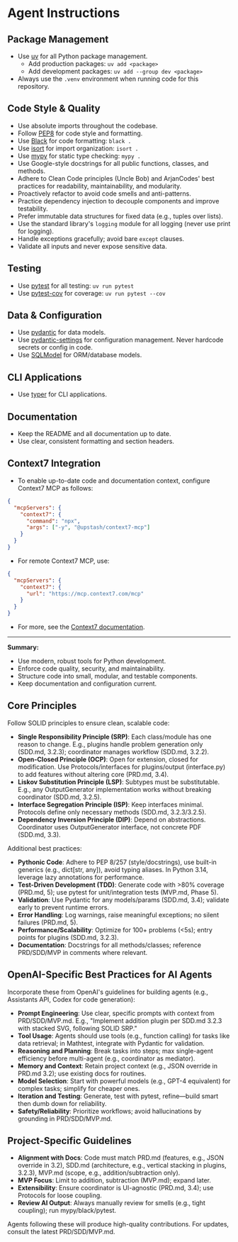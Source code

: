 # Agent Instructions

## Package Management
- Use [uv](https://github.com/astral-sh/uv) for all Python package management.
  - Add production packages: `uv add <package>`
  - Add development packages: `uv add --group dev <package>`
- Always use the `.venv` environment when running code for this repository.

## Code Style & Quality
- Use absolute imports throughout the codebase.
- Follow [PEP8](https://peps.python.org/pep-0008/) for code style and formatting.
- Use [Black](https://black.readthedocs.io/) for code formatting: `black .`
- Use [isort](https://pycqa.github.io/isort/) for import organization: `isort .`
- Use [mypy](http://mypy-lang.org/) for static type checking: `mypy .`
- Use Google-style docstrings for all public functions, classes, and methods.
- Adhere to Clean Code principles (Uncle Bob) and ArjanCodes' best practices for readability, maintainability, and modularity.
- Proactively refactor to avoid code smells and anti-patterns.
- Practice dependency injection to decouple components and improve testability.
- Prefer immutable data structures for fixed data (e.g., tuples over lists).
- Use the standard library's `logging` module for all logging (never use print for logging).
- Handle exceptions gracefully; avoid bare `except` clauses.
- Validate all inputs and never expose sensitive data.

## Testing
- Use [pytest](https://docs.pytest.org/) for all testing: `uv run pytest`
- Use [pytest-cov](https://pytest-cov.readthedocs.io/) for coverage: `uv run pytest --cov`


## Data & Configuration
- Use [pydantic](https://docs.pydantic.dev/) for data models.
- Use [pydantic-settings](https://docs.pydantic.dev/latest/usage/pydantic_settings/) for configuration management. Never hardcode secrets or config in code.
- Use [SQLModel](https://sqlmodel.tiangolo.com/) for ORM/database models.

## CLI Applications
- Use [typer](https://typer.tiangolo.com/) for CLI applications.

## Documentation
- Keep the README and all documentation up to date.
- Use clear, consistent formatting and section headers.

## Context7 Integration
- To enable up-to-date code and documentation context, configure Context7 MCP as follows:

```json
{
  "mcpServers": {
    "context7": {
      "command": "npx",
      "args": ["-y", "@upstash/context7-mcp"]
    }
  }
}
```

- For remote Context7 MCP, use:

```json
{
  "mcpServers": {
    "context7": {
      "url": "https://mcp.context7.com/mcp"
    }
  }
}
```

- For more, see the [Context7 documentation](https://github.com/upstash/context7).

---

**Summary:**
- Use modern, robust tools for Python development.
- Enforce code quality, security, and maintainability.
- Structure code into small, modular, and testable components.
- Keep documentation and configuration current.


## Core Principles
Follow SOLID principles to ensure clean, scalable code:
- **Single Responsibility Principle (SRP)**: Each class/module has one reason to change. E.g., plugins handle problem generation only (SDD.md, 3.2.3); coordinator manages workflow (SDD.md, 3.2.2).
- **Open-Closed Principle (OCP)**: Open for extension, closed for modification. Use Protocols/interfaces for plugins/output (interface.py) to add features without altering core (PRD.md, 3.4).
- **Liskov Substitution Principle (LSP)**: Subtypes must be substitutable. E.g., any OutputGenerator implementation works without breaking coordinator (SDD.md, 3.2.5).
- **Interface Segregation Principle (ISP)**: Keep interfaces minimal. Protocols define only necessary methods (SDD.md, 3.2.3/3.2.5).
- **Dependency Inversion Principle (DIP)**: Depend on abstractions. Coordinator uses OutputGenerator interface, not concrete PDF (SDD.md, 3.3).

Additional best practices:
- **Pythonic Code**: Adhere to PEP 8/257 (style/docstrings), use built-in generics (e.g., dict[str, any]), avoid typing aliases. In Python 3.14, leverage lazy annotations for performance.
- **Test-Driven Development (TDD)**: Generate code with >80% coverage (PRD.md, 5); use pytest for unit/integration tests (MVP.md, Phase 5).
- **Validation**: Use Pydantic for any models/params (SDD.md, 3.4); validate early to prevent runtime errors.
- **Error Handling**: Log warnings, raise meaningful exceptions; no silent failures (PRD.md, 5).
- **Performance/Scalability**: Optimize for 100+ problems (<5s); entry points for plugins (SDD.md, 3.2.3).
- **Documentation**: Docstrings for all methods/classes; reference PRD/SDD/MVP in comments where relevant.

## OpenAI-Specific Best Practices for AI Agents
Incorporate these from OpenAI's guidelines for building agents (e.g., Assistants API, Codex for code generation):
- **Prompt Engineering**: Use clear, specific prompts with context from PRD/SDD/MVP.md. E.g., "Implement addition plugin per SDD.md 3.2.3 with stacked SVG, following SOLID SRP."
- **Tool Usage**: Agents should use tools (e.g., function calling) for tasks like data retrieval; in Mathtest, integrate with Pydantic for validation.
- **Reasoning and Planning**: Break tasks into steps; max single-agent efficiency before multi-agent (e.g., coordinator as mediator).
- **Memory and Context**: Retain project context (e.g., JSON override in PRD.md 3.2); use existing docs for routines.
- **Model Selection**: Start with powerful models (e.g., GPT-4 equivalent) for complex tasks; simplify for cheaper ones.
- **Iteration and Testing**: Generate, test with pytest, refine—build smart then dumb down for reliability.
- **Safety/Reliability**: Prioritize workflows; avoid hallucinations by grounding in PRD/SDD/MVP.md.

## Project-Specific Guidelines
- **Alignment with Docs**: Code must match PRD.md (features, e.g., JSON override in 3.2), SDD.md (architecture, e.g., vertical stacking in plugins, 3.2.3), MVP.md (scope, e.g., addition/subtraction only).
- **MVP Focus**: Limit to addition, subtraction (MVP.md); expand later.
- **Extensibility**: Ensure coordinator is UI-agnostic (PRD.md, 3.4); use Protocols for loose coupling.
- **Review AI Output**: Always manually review for smells (e.g., tight coupling); run mypy/black/pytest.

Agents following these will produce high-quality contributions. For updates, consult the latest PRD/SDD/MVP.md.